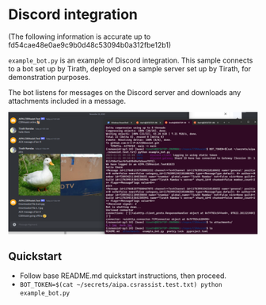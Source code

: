 # Discord integration

(The following information is accurate up to fd54cae48e0ae9c9b0d48c53094b0a312fbe12b1)

`example_bot.py` is an example of Discord integration. This sample connects to a bot set up by
Tirath, deployed on a sample server set up by Tirath, for demonstration purposes.

The bot listens for messages on the Discord server and downloads any attachments included in a
message.

![Discord message with two attachments downloaded by the bot](screenshot.png "Screenshot")

## Quickstart
* Follow base README.md quickstart instructions, then proceed.
* `BOT_TOKEN=$(cat ~/secrets/aipa.csrassist.test.txt) python example_bot.py`
